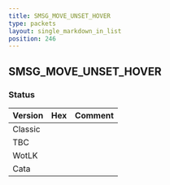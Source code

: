```yaml
---
title: SMSG_MOVE_UNSET_HOVER
type: packets
layout: single_markdown_in_list
position: 246
---
```


## SMSG_MOVE_UNSET_HOVER

### Status

Version | Hex | Comment
---------- | ---------- | ---------- 
Classic |  |  
TBC |  |  
WotLK |  |  
Cata |  |  
